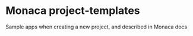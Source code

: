 Monaca project-templates
=================

Sample apps when creating a new project, and described in Monaca docs
